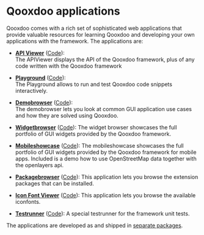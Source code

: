 # Qooxdoo applications

Qooxdoo comes with a rich set of sophisticated web applications that provide
valuable resources for learning Qooxdoo and developing your own applications
with the framework. The applications are:

- **[API Viewer](apps://apiviewer)**
  ([Code](https://github.com/qooxdoo/qxl.apiviewer)):  
  The APIViewer displays the API of the Qooxdoo framework, plus of any code
  written with the Qooxdoo framework

- **[Playground](apps://playground)**
  ([Code](https://github.com/qooxdoo/qxl.playground)):  
  The Playground allows to run and test Qooxdoo code snippets interactively.

- **[Demobrowser](apps://demobrowser)**
  ([Code](https://github.com/qooxdoo/qxl.demobrowser)):  
  The demobrowser lets you look at common GUI application use cases and how they
  are solved using Qooxdoo.

- **[Widgetbrowser](apps://widgetbrowser)**
  ([Code](https://github.com/qooxdoo/qxl.widgetbrowser)): The widget browser
  showcases the full portfolio of GUI widgets provided by the Qooxdoo framework.

- **[Mobileshowcase](apps://mobileshowcase)**
  ([Code](https://github.com/qooxdoo/qxl.mobileshowcase)): The mobileshowcase
  showcases the full portfolio of GUI widgets provided by the Qooxdoo framework
  for mobile apps. Included is a demo how to use OpenStreetMap data together
  with the openlayers api.

- **[Packagebrowser](http://www.qooxdoo.org/qxl.packagebrowser)**
  ([Code](https://github.com/qooxdoo/qxl.packagebrowser)): This application lets
  you browse the extension packages that can be installed.
  
- **[Icon Font Viewer](http://www.qooxdoo.org/qxl.iconfontviewer)**
  ([Code](https://github.com/qooxdoo/qxl.iconfontviewer)): This application lets
  you browse the available iconfonts.
  
- **[Testrunner](https://qooxdoo.org/qxl.testrunner/)**
  ([Code](https://github.com/qooxdoo/qxl.testrunner)): A special testrunner for
  the framework unit tests.

The applications are developed as and shipped in [separate packages](https://qooxdoo.org/qxl.packagebrowser/#filter~qxl.).
